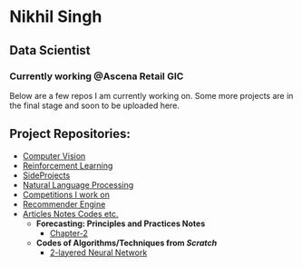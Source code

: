 # Nikhil Singh
## Data Scientist
### Currently working @Ascena Retail GIC

Below are a few repos I am currently working on. Some more projects are in the final stage and soon to be uploaded here.

## Project Repositories:
- [Computer Vision](https://github.com/nikhilsingh13/Computer-Vision)
- [Reinforcement Learning](https://github.com/nikhilsingh13/Reinforcement-Learning)
- [SideProjects](https://github.com/nikhilsingh13/SideProjects)
- [Natural Language Processing](#)
- [Competitions I work on](#)
- [Recommender Engine](#)
- [Articles Notes Codes etc.](https://github.com/nikhilsingh13/Articles-Notes-Codes)
  - __Forecasting: Principles and Practices Notes__
    - <a href="http://htmlpreview.github.io/?https://raw.githubusercontent.com/nikhilsingh13/Articles-Notes-Codes/master/Forecasting-notes/chapter_2.html" target="_blank">Chapter-2</a>
  - __Codes of Algorithms/Techniques from _Scratch___
    - <a href="https://github.com/nikhilsingh13/Articles-Notes-Codes/blob/master/From%20scratch/Two-layer-neural-nets.ipynb" target="_blank">2-layered Neural Network</a>
